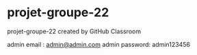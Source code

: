 # projet-groupe-22
projet-groupe-22 created by GitHub Classroom

admin email : admin@admin.com
admin password: admin123456

